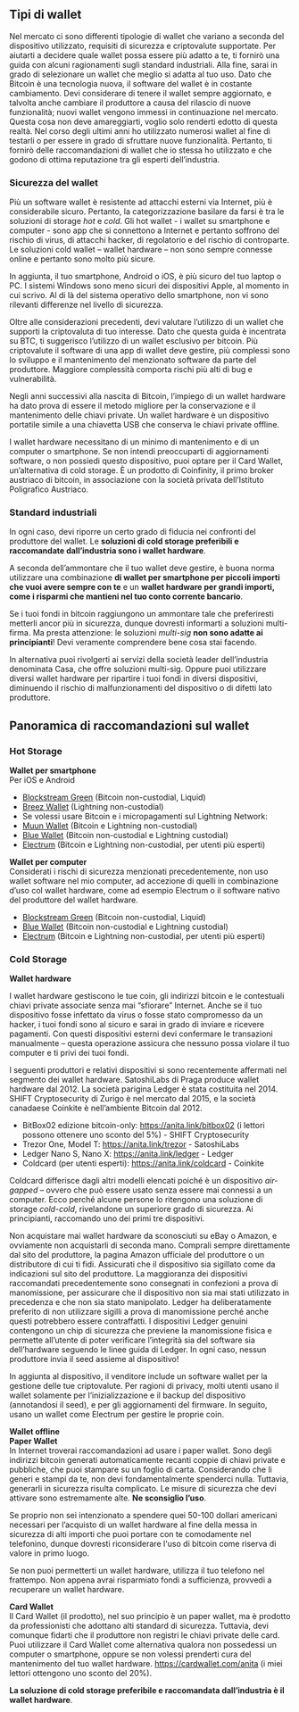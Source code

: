 ## Tipi di wallet

Nel mercato ci sono differenti tipologie di wallet che variano a seconda del dispositivo utilizzato, requisiti di sicurezza e criptovalute supportate. Per aiutarti a decidere quale wallet possa essere più adatto a te, ti fornirò una guida con alcuni ragionamenti sugli standard industriali. Alla fine, sarai in grado di selezionare un wallet che meglio si adatta al tuo uso. Dato che Bitcoin è una tecnologia nuova, il software del wallet è in costante cambiamento. Devi considerare di tenere il wallet sempre aggiornato, e talvolta anche cambiare il produttore a causa del rilascio di nuove funzionalità; nuovi wallet vengono immessi in continuazione nel mercato. Questa cosa non deve amareggiarti, voglio solo renderti edotto di questa realtà. Nel corso degli ultimi anni ho utilizzato numerosi wallet al fine di testarli o per essere in grado di sfruttare nuove funzionalità. Pertanto, ti fornirò delle raccomandazioni di wallet che io stessa ho utilizzato e che godono di ottima reputazione tra gli esperti dell’industria.

### Sicurezza del wallet

Più un software wallet è resistente ad attacchi esterni via Internet, più è considerabile sicuro. Pertanto, la categorizzazione basilare da farsi è tra le soluzioni di storage _hot_ e _cold_. Gli hot wallet - i wallet su smartphone e computer - sono app che si connettono a Internet e pertanto soffrono del rischio di virus, di attacchi hacker, di regolatorio e del rischio di controparte. Le soluzioni cold wallet – wallet hardware – non sono sempre connesse online e pertanto sono molto più sicure.

In aggiunta, il tuo smartphone, Android o iOS, è più sicuro del tuo laptop o PC. I sistemi Windows sono meno sicuri dei dispositivi Apple, al momento in cui scrivo. Al di là del sistema operativo dello smartphone, non vi sono rilevanti differenze nel livello di sicurezza.

Oltre alle considerazioni precedenti, devi valutare l’utilizzo di un wallet che supporti la criptovaluta di tuo interesse. Dato che questa guida è incentrata su BTC, ti suggerisco l’utilizzo di un wallet esclusivo per bitcoin. Più criptovalute il software di una app di wallet deve gestire, più complessi sono lo sviluppo e il mantenimento del menzionato software da parte del produttore. Maggiore complessità comporta rischi più alti di bug e vulnerabilità.

Negli anni successivi alla nascita di Bitcoin, l’impiego di un wallet hardware ha dato prova di essere il metodo migliore per la conservazione e il mantenimento delle chiavi private. Un wallet hardware è un dispositivo portatile simile a una chiavetta USB che conserva le chiavi private offline.

I wallet hardware necessitano di un minimo di mantenimento e di un computer o smartphone. Se non intendi preoccuparti di aggiornamenti software, o non possiedi questo dispositivo, puoi optare per il Card Wallet, un’alternativa di cold storage. È un prodotto di Coinfinity, il primo broker austriaco di bitcoin, in associazione con la società privata dell’Istituto Poligrafico Austriaco.

### Standard industriali
In ogni caso, devi riporre un certo grado di fiducia nei confronti del produttore del wallet. Le **soluzioni di cold storage preferibili e raccomandate dall’industria sono i wallet hardware**.

A seconda dell’ammontare che il tuo wallet deve gestire, è buona norma utilizzare una combinazione **di wallet per smartphone per piccoli importi che vuoi avere sempre con te** e un **wallet hardware per grandi importi, come i risparmi che mantieni nel tuo conto corrente bancario**.

Se i tuoi fondi in bitcoin raggiungono un ammontare tale che preferiresti metterli ancor più in sicurezza, dunque dovresti informarti a soluzioni multi-firma. Ma presta attenzione: le soluzioni _multi-sig_ **non sono adatte ai principianti**! Devi veramente comprendere bene cosa stai facendo.

In alternativa puoi rivolgerti ai servizi della società leader dell’industria denominata Casa, che offre soluzioni multi-sig. Oppure puoi utilizzare diversi wallet hardware per ripartire i tuoi fondi in diversi dispositivi, diminuendo il rischio di malfunzionamenti del dispositivo o di difetti lato produttore.

## Panoramica di raccomandazioni sul wallet

### Hot Storage

**Wallet per smartphone**  
Per iOS e Android
* [Blockstream Green](https://blockstream.com/green/) (Bitcoin non-custodial, Liquid)
* [Breez Wallet](https://breez.technology/) (Lightning non-custodial)
* Se volessi usare Bitcoin e i micropagamenti sul Lightning Network:
* [Muun Wallet](https://muun.com/) (Bitcoin e Lightning non-custodial)
* [Blue Wallet](https://bluewallet.io/) (Bitcoin non-custodial e Lightning custodial)
* [Electrum](https://electrum.org) (Bitcoin e Lightning non-custodial, per utenti più esperti)

**Wallet per computer**  
Considerati i rischi di sicurezza menzionati precedentemente, non uso wallet software nel mio computer, ad accezione di quelli in combinazione d’uso col wallet hardware, come ad esempio Electrum o il software nativo del produttore del wallet hardware.

* [Blockstream Green](https://blockstream.com/green/) (Bitcoin non-custodial, Liquid)
* [Blue Wallet](https://bluewallet.io/) (Bitcoin non-custodial e Lightning custodial)
* [Electrum](https://electrum.org) (Bitcoin e Lightning non-custodial, per utenti più esperti)

### Cold Storage
**Wallet hardware**

I wallet hardware gestiscono le tue coin, gli indirizzi bitcoin e le contestuali chiavi private associate senza mai “sfiorare” Internet. Anche se il tuo dispositivo fosse infettato da virus o fosse stato compromesso da un hacker, i tuoi fondi sono al sicuro e sarai in grado di inviare e ricevere pagamenti. Con questi dispositivi esterni devi confermare le transazioni manualmente – questa operazione assicura che nessuno possa violare il tuo computer e ti privi dei tuoi fondi.

I seguenti produttori e relativi dispositivi si sono recentemente affermati nel segmento dei wallet hardware. SatoshiLabs di Praga produce wallet hardware dal 2012. La società parigina Ledger è stata costituita nel 2014. SHIFT Cryptosecurity di Zurigo è nel mercato dal 2015, e la società canadaese Coinkite è nell’ambiente Bitcoin dal 2012.

* BitBox02 edizione bitcoin-only: https://anita.link/bitbox02 (i lettori possono ottenere uno sconto del 5%) - SHIFT Cryptosecurity
* Trezor One, Model T: https://anita.link/trezor - SatoshiLabs
* Ledger Nano S, Nano X: https://anita.link/ledger - Ledger
* Coldcard (per utenti esperti): https://anita.link/coldcard - Coinkite

Coldcard differisce dagli altri modelli elencati poiché è un dispositivo _air-gapped_ – ovvero che può essere usato senza essere mai connessi a un computer. Ecco perché alcune persone lo ritengono una soluzione di storage _cold-cold_, rivelandone un superiore grado di sicurezza. Ai principianti, raccomando uno dei primi tre dispositivi.

Non acquistare mai wallet hardware da sconosciuti su eBay o Amazon, e ovviamente non acquistarli di seconda mano. Comprali sempre direttamente dal sito del produttore, la pagina Amazon ufficiale del produttore o un distributore di cui ti fidi. Assicurati che il dispositivo sia sigillato come da indicazioni sul sito del produttore. La maggioranza dei dispositivi raccomandati precedentemente sono consegnati in confezioni a prova di manomissione, per assicurare che il dispositivo non sia mai stati utilizzato in precedenza e che non sia stato manipolato. Ledger ha deliberatamente preferito di non utilizzare sigilli a prova di manomissione perché anche questi potrebbero essere contraffatti. I dispositivi Ledger genuini contengono un chip di sicurezza che previene la manomissione fisica e permette all’utente di poter verificare l’integrità sia del software sia dell’hardware seguendo le linee guida di Ledger. In ogni caso, nessun produttore invia il seed assieme al dispositivo!

In aggiunta al dispositivo, il venditore include un software wallet per la gestione delle tue criptovalute. Per ragioni di privacy, molti utenti usano il wallet solamente per l’inizializzazione e il backup del dispositivo (annotandosi il seed), e per gli aggiornamenti del firmware. In seguito, usano un wallet come Electrum per gestire le proprie coin.

**Wallet offline**  
**Paper Wallet**  
In Internet troverai raccomandazioni ad usare i paper wallet. Sono degli indirizzi bitcoin generati automaticamente recanti coppie di chiavi private e pubbliche, che puoi stampare su un foglio di carta. Considerando che li generi e stampi da te, non devi fondamentalmente spenderci nulla. Tuttavia, generarli in sicurezza risulta complicato. Le misure di sicurezza che devi attivare sono estremamente alte. **Ne sconsiglio l’uso**.

Se proprio non sei intenzionato a spendere quei 50-100 dollari americani necessari per l’acquisto di un wallet hardware al fine della messa in sicurezza di alti importi che puoi portare con te comodamente nel telefonino, dunque dovresti riconsiderare l'uso di bitcoin come riserva di valore in primo luogo.

Se non puoi permetterti un wallet hardware, utilizza il tuo telefono nel frattempo. Non appena avrai risparmiato fondi a sufficienza, provvedi a recuperare un wallet hardware.

**Card Wallet**  
Il Card Wallet (il prodotto), nel suo principio è un paper wallet, ma è prodotto da professionisti che adottano alti standard di sicurezza. Tuttavia, devi comunque fidarti che il produttore non registri le chiavi private delle card. Puoi utilizzare il Card Wallet come alternativa qualora non possedessi un computer o smartphone, oppure se non volessi prenderti cura del mantenimento del tuo wallet hardware. https://cardwallet.com/anita (i miei lettori ottengono uno sconto del 20%).

**La soluzione di cold storage preferibile e raccomandata dall’industria è il wallet hardware**.
